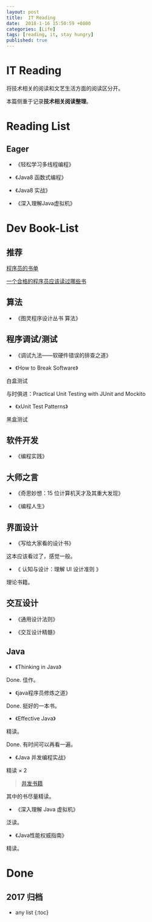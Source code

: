 ```yaml
---
layout: post
title:  IT Reading
date:  2018-1-16 15:50:59 +0800
categories: [Life]
tags: [reading, it, stay hungry]
published: true
---
```



# IT Reading

将技术相关的阅读和文艺生活方面的阅读区分开。

本篇侧重于记录**技术相关阅读整理**。

# Reading List

## Eager 

- 《轻松学习多线程编程》

- 《Java8 函数式编程》

- 《Java8 实战》

- 《深入理解Java虚拟机》

# Dev Book-List

## 推荐

[程序员的书单](http://zh.lucida.me/blog/developer-reading-list/)

[一个合格的程序员应该读过哪些书](https://www.ezlippi.com/blog/2014/07/qualified-programmer-should-read-what-books.html)


## 算法

- 《图灵程序设计丛书 算法》

## 程序调试/测试

- 《调试九法——软硬件错误的排查之道》

- 《How to Break Software》

白盒测试

与时俱进：Practical Unit Testing with JUnit and Mockito

- 《xUnit Test Patterns》

黑盒测试

## 软件开发

- 《编程实践》

## 大师之言

- 《奇思妙想：15 位计算机天才及其重大发现》

- 《编程人生》

## 界面设计

- 《写给大家看的设计书》

这本应该看过了，感觉一般。

- 《 认知与设计：理解 UI 设计准则 》

理论书籍。

## 交互设计

- 《通用设计法则》

- 《交互设计精髓》


## Java

- 《Thinking in Java》

Done. 佳作。

- 《java程序员修炼之道》

Done. 挺好的一本书。

- 《Effective Java》

精读。

Done. 有时间可以再看一遍。

- 《Java 并发编程实战》

精读 × 2

> [并发书籍](https://www.zhihu.com/question/27072408)

其中的书尽量精读。

- 《深入理解 Java 虚拟机》

泛读。

- 《Java性能权威指南》

精读。

# Done

## 2017 归档


* any list
{:toc}